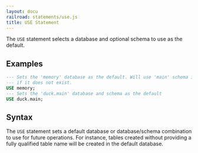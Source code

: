 ```yaml
---
layout: docu
railroad: statements/use.js
title: USE Statement
---
```


The `USE` statement selects a database and optional schema to use as the default.

## Examples

```sql
--- Sets the 'memory' database as the default. Will use 'main' schema implicitly or error
--- if it does not exist.
USE memory;
--- Sets the 'duck.main' database and schema as the default
USE duck.main;
```

## Syntax

<div id="rrdiagram1"></div>

The `USE` statement sets a default database or database/schema combination to use for
future operations. For instance, tables created without providing a fully qualified
table name will be created in the default database.
